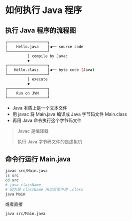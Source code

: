 # 如何执行 Java 程序

## 执行 Java 程序的流程图

```bash
┌──────────────────┐
│    Hello.java    │◀── source code
└──────────────────┘
          │ compile by Javac
          ▼
┌──────────────────┐
│   Hello.class    │◀── byte code (Java)
└──────────────────┘
          │ execute
          ▼
┌──────────────────┐
│    Run on JVM    │
└──────────────────┘
```

- Java 本质上是一个文本文件
- 用 javac 将 Main.java 编译成 Java 字节码文件 Main.class
- 再用 Java 命令执行这个字节码文件

> Javac 是编译器
>
> 执行 Java 字节码文件的是虚拟机

## 命令行运行 Main.java

```bash
javac src/Main.java
ls src
cd src
# java className
# 因为是 className 所以后面不用 .class
java Main
```

或者直接

```bash
java src/Main.java
```
